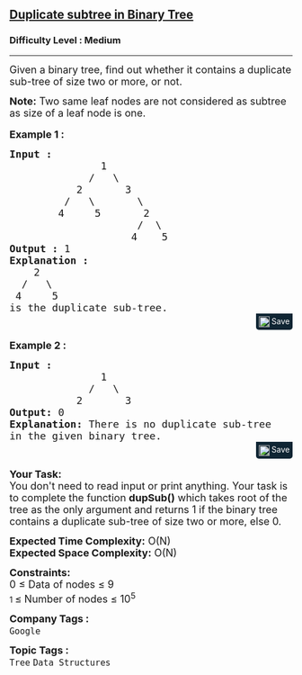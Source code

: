 <h2><a href="https://practice.geeksforgeeks.org/problems/duplicate-subtree-in-binary-tree/1">Duplicate subtree in Binary Tree</a></h2><h3>Difficulty Level : Medium</h3><hr><div class="problems_problem_content__Xm_eO"><p><span style="font-size: 18px;">Given a binary tree, find out whether it&nbsp;contains a duplicate sub-tree of size two&nbsp;or more, or not.</span></p>
<p><span style="font-size: 18px;"><strong>Note:</strong> Two same leaf nodes are not considered as subtree as size of a leaf node is one.&nbsp;</span><br><br><span style="font-size: 18px;"><strong>Example 1 :</strong></span></p>
<pre style="margin-bottom: 0px;"><span style="font-size: 18px;"><strong>Input : </strong>
               1
             /   \ 
           2       3
         /   \       \    
        4     5       2     
                     /  \    
                    4    5
<strong>Output :</strong> 1
<strong>Explanation : </strong>
    2     
  /   \    
 4     5
is the duplicate sub-tree.</span></pre><div class="saveCodeBtnTag" style="text-align:right; margin-bottom:17px;"><span class="saveCodeBtnSpan saveCodeBtnTag" style="background:#0f2533; padding: 5px; border-radius: 0 0 5px 5px;  display: inline-block;" onmouseover="this.style=`background:#797979;;padding: 5px; border-radius: 0 0 5px 5px;  display: inline-block;`" ;="" onmouseout="this.style=`background:#0f2533; padding: 5px; border-radius: 0 0 5px 5px;  display: inline-block;`;"><a src="?&amp;url=https://practice.geeksforgeeks.org/problems/duplicate-subtree-in-binary-tree/1&amp;title=Duplicate%20subtree%20in%20Binary%20Tree%20%7C%20Practice%20%7C%20GeeksforGeeks&amp;hashtags=&amp;code=Input%20%3A%20%0A%20%20%20%20%20%20%20%20%20%20%20%20%20%20%201%0A%20%20%20%20%20%20%20%20%20%20%20%20%20%2F%20%20%20%5C%20%0A%20%20%20%20%20%20%20%20%20%20%202%20%20%20%20%20%20%203%0A%20%20%20%20%20%20%20%20%20%2F%20%20%20%5C%20%20%20%20%20%20%20%5C%20%20%20%20%0A%20%20%20%20%20%20%20%204%20%20%20%20%205%20%20%20%20%20%20%202%20%20%20%20%20%0A%20%20%20%20%20%20%20%20%20%20%20%20%20%20%20%20%20%20%20%20%20%2F%20%20%5C%20%20%20%20%0A%20%20%20%20%20%20%20%20%20%20%20%20%20%20%20%20%20%20%20%204%20%20%20%205%0AOutput%20%3A%201%0AExplanation%20%3A%20%0A%20%20%20%202%20%20%20%20%20%0A%20%20%2F%20%20%20%5C%20%20%20%20%0A%204%20%20%20%20%205%0Ais%20the%20duplicate%20sub-tree." class="saveCodeBtn saveCodeBtnTag" style="color: white; text-decoration: none; text-shadow: none; background-color: transparent;"><img src="chrome-extension://annlhfjgbkfmbbejkbdpgbmpbcjnehbb/images/saveicon.png" style="margin:0; display: inline-block; vertical-align: middle; height: 19px; width: 19px;background: #ffffff00; border: none;" class="saveCodeBtnTag"> Save</a><a></a></span></div>
<p><strong><span style="font-size: 18px;">Example 2 :</span></strong></p>
<pre style="margin-bottom: 0px;"><span style="font-size: 18px;"><strong>Input : </strong>
               1
             /   \ 
           2       3
<strong>Output: </strong>0
<strong>Explanation:</strong> There is no duplicate sub-tree 
in the given binary tree.</span></pre><div class="saveCodeBtnTag" style="text-align:right; margin-bottom:17px;"><span class="saveCodeBtnSpan saveCodeBtnTag" style="background: rgb(15, 37, 51); padding: 5px; border-radius: 0px 0px 5px 5px; display: inline-block;" onmouseover="this.style=`background:#797979;;padding: 5px; border-radius: 0 0 5px 5px;  display: inline-block;`" ;="" onmouseout="this.style=`background:#0f2533; padding: 5px; border-radius: 0 0 5px 5px;  display: inline-block;`;"><a src="?&amp;url=https://practice.geeksforgeeks.org/problems/duplicate-subtree-in-binary-tree/1&amp;title=Duplicate%20subtree%20in%20Binary%20Tree%20%7C%20Practice%20%7C%20GeeksforGeeks&amp;hashtags=&amp;code=Input%20%3A%20%0A%20%20%20%20%20%20%20%20%20%20%20%20%20%20%201%0A%20%20%20%20%20%20%20%20%20%20%20%20%20%2F%20%20%20%5C%20%0A%20%20%20%20%20%20%20%20%20%20%202%20%20%20%20%20%20%203%0AOutput%3A%200%0AExplanation%3A%20There%20is%20no%20duplicate%20sub-tree%20%0Ain%20the%20given%20binary%20tree." class="saveCodeBtn saveCodeBtnTag" style="color: white; text-decoration: none; text-shadow: none; background-color: transparent;"><img src="chrome-extension://annlhfjgbkfmbbejkbdpgbmpbcjnehbb/images/saveicon.png" style="margin:0; display: inline-block; vertical-align: middle; height: 19px; width: 19px;background: #ffffff00; border: none;" class="saveCodeBtnTag"> Save</a><a></a></span></div>
<p><span style="font-size: 18px;"><strong>Your Task:&nbsp;&nbsp;</strong><br>You don't need to read input or print anything. Your task is to complete the function&nbsp;<strong>dupSub()</strong>&nbsp;which takes root of the tree as the only argument and returns 1 if the binary tree contains a duplicate sub-tree of size two&nbsp;or more, else 0.</span></p>
<p><span style="font-size: 18px;"><strong>Expected Time Complexity:</strong> </span><span style="font-size: 18px;">O(N)<br></span><span style="font-size: 18px;"><strong>Expected Space Complexity:</strong> O(N)</span></p>
<p><span style="font-size: 18px;"><strong>Constraints:</strong><br>0 ≤ Data of nodes ≤ 9<br></span>1&nbsp;<span style="font-size: 18px;">≤ Number of nodes&nbsp;</span><span style="font-size: 18px;">≤ 10<sup>5</sup></span>&nbsp;</p></div><p><span style=font-size:18px><strong>Company Tags : </strong><br><code>Google</code>&nbsp;<br><p><span style=font-size:18px><strong>Topic Tags : </strong><br><code>Tree</code>&nbsp;<code>Data Structures</code>&nbsp;